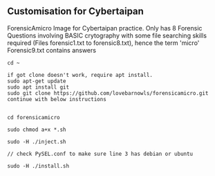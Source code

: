 
## Customisation for Cybertaipan

ForensicAmicro Image for Cybertaipan practice.
Only has 8 Forensic Questions involving BASIC crytography with some file searching skills required (Files forensic1.txt to forensic8.txt), hence the term 'micro'
Forensic9.txt contains answers


```
cd ~

if got clone doesn't work, require apt install.
sudo apt-get update
sudo apt install git
sudo git clone https://github.com/lovebarnowls/forensicamicro.git
continue with below instructions


cd forensicamicro

sudo chmod a+x *.sh

sudo -H ./inject.sh

// check PySEL.conf to make sure line 3 has debian or ubuntu

sudo -H ./install.sh


